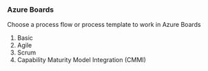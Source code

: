 <h3>Azure Boards</h3>
Choose a process flow or process template to work in Azure Boards<br>
<ol>
<li>Basic</li>
<li>Agile</li>
<li>Scrum</li>
<li>Capability Maturity Model Integration (CMMI)</li>
</ol>